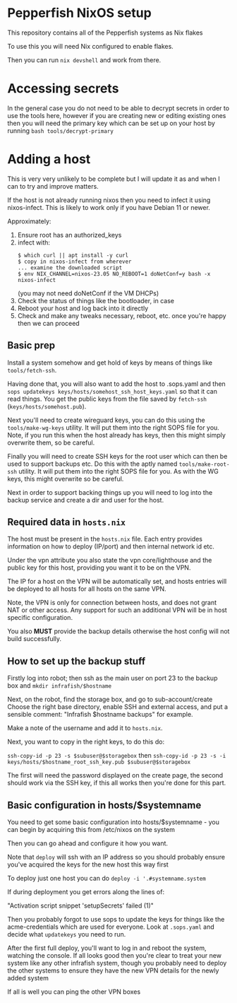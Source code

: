 # Pepperfish NixOS setup

This repository contains all of the Pepperfish systems as Nix flakes

To use this you will need Nix configured to enable flakes.

Then you can run `nix devshell` and work from there.

# Accessing secrets

In the general case you do not need to be able to decrypt secrets
in order to use the tools here, however if you are creating new
or editing existing ones then you will need the primary key which
can be set up on your host by running `bash tools/decrypt-primary`

# Adding a host

This is very very unlikely to be complete but I will update it as and
when I can to try and improve matters.

If the host is not already running nixos then you need to infect it
using nixos-infect. This is likely to work only if you have Debian 11
or newer.

Approximately:

1. Ensure root has an authorized_keys
2. infect with:
   ```console
   $ which curl || apt install -y curl
   $ copy in nixos-infect from wherever
   ... examine the downloaded script
   $ env NIX_CHANNEL=nixos-23.05 NO_REBOOT=1 doNetConf=y bash -x nixos-infect
   ```
   (you may not need doNetConf if the VM DHCPs)
3. Check the status of things like the bootloader, in case
4. Reboot your host and log back into it directly
5. Check and make any tweaks necessary, reboot, etc. once you're happy then we can proceed

## Basic prep

Install a system somehow and get hold of keys by means of things like
`tools/fetch-ssh`.

Having done that, you will also want to add the host to .sops.yaml
and then `sops updatekeys keys/hosts/somehost_ssh_host_keys.yaml` so
that it can read things. You get the public keys from the file saved
by `fetch-ssh` (`keys/hosts/somehost.pub`).

Next you'll need to create wireguard keys, you can do this using the
`tools/make-wg-keys` utility. It will put them into the right SOPS
file for you. Note, if you run this when the host already has keys,
then this might simply overwrite them, so be careful.

Finally you will need to create SSH keys for the root user which
can then be used to support backups etc. Do this with the aptly named
`tools/make-root-ssh` utility. It will put them into the right SOPS
file for you. As with the WG keys, this might overwrite so be careful.

Next in order to support backing things up you will need to log into
the backup service and create a dir and user for the host.

## Required data in `hosts.nix`

The host must be present in the `hosts.nix` file. Each entry provides
information on how to deploy (IP/port) and then internal network id
etc.

Under the vpn attribute you also state the vpn core/lighthouse and
the public key for this host, providing you want it to be on the VPN.

The IP for a host on the VPN will be automatically set, and hosts
entries will be deployed to all hosts for all hosts on the same VPN.

Note, the VPN is only for connection between hosts, and does not grant
NAT or other access. Any support for such an additional VPN will be
in host specific configuration.

You also **MUST** provide the backup details otherwise the host config
will not build successfully.

## How to set up the backup stuff

Firstly log into robot; then ssh as the main user on port 23 to the
backup box and `mkdir infrafish/$hostname`

Next, on the robot, find the storage box, and go to sub-account/create
Choose the right base directory, enable SSH and external access, and
put a sensible comment: "Infrafish $hostname backups" for example.

Make a note of the username and add it to `hosts.nix`.

Next, you want to copy in the right keys, to do this do:

`ssh-copy-id -p 23 -s $subuser@$storagebox`
then
`ssh-copy-id -p 23 -s -i keys/hosts/$hostname_root_ssh_key.pub $subuser@$storagebox`

The first will need the password displayed on the create page, the second
should work via the SSH key, if this all works then you're done for this part.

## Basic configuration in hosts/$systemname

You need to get some basic configuration into hosts/$systemname - you can
begin by acquiring this from /etc/nixos on the system

Then you can go ahead and configure it how you want.

Note that `deploy` will ssh with an IP address so you should probably
ensure you've acquired the keys for the new host this way first

To deploy just one host you can do `deploy -i '.#systemname.system`

If during deployment you get errors along the lines of:

"Activation script snippet 'setupSecrets' failed (1)"

Then you probably forgot to use sops to update the keys for things
like the acme-credentials which are used for everyone. Look at
`.sops.yaml` and decide what `updatekeys` you need to run.

After the first full deploy, you'll want to log in and reboot the
system, watching the console. If all looks good then you're clear
to treat your new system like any other infrafish system, though
you probably need to deploy the other systems to ensure they have
the new VPN details for the newly added system

If all is well you can ping the other VPN boxes
